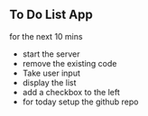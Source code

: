 ## To Do List App

for the next 10 mins
- start the server
- remove the existing code
- Take user input
- display the list
- add a checkbox to the left
- for today setup the github repo